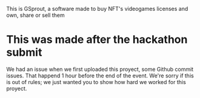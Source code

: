This is GSprout, a software made to buy NFT's  videogames licenses and own, share or sell them

# This was made after the hackathon submit
We had an issue when we first uploaded this proyect, some Github commit issues.
That happend 1 hour before the end of the event.
We're sorry if this is out of rules; we just wanted you to show how hard we worked for this proyect.
